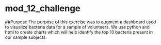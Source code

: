 # mod_12_challenge

##Purpose
The purpose of this exercise was to augment a dashboard used to visualize bacteria data for a sample of volunteers.  We use python and html to create charts which will help identify the top 10 bacteria present in our sample subjects.
